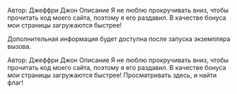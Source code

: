Автор: Джеффри Джон
Описание
Я не люблю прокручивать вниз, чтобы прочитать код моего сайта, поэтому я его раздавил. В качестве бонуса мои страницы загружаются быстрее!

Дополнительная информация будет доступна после запуска экземпляра вызова.



Автор: Джеффри Джон
Описание
Я не люблю прокручивать вниз, чтобы прочитать код моего сайта, поэтому я его раздавил. В качестве бонуса мои страницы загружаются быстрее! Просматривать здесь, и найти флаг!
